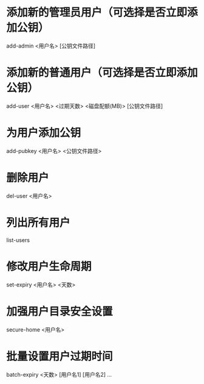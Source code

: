 # 添加新的管理员用户（可选择是否立即添加公钥）
add-admin <用户名> [公钥文件路径]

# 添加新的普通用户（可选择是否立即添加公钥）
add-user <用户名> <过期天数> <磁盘配额(MB)> [公钥文件路径]

# 为用户添加公钥
add-pubkey <用户名> <公钥文件路径>

# 删除用户
del-user <用户名>

# 列出所有用户
list-users

# 修改用户生命周期
set-expiry <用户名> <天数>

# 加强用户目录安全设置
secure-home <用户名>

# 批量设置用户过期时间
batch-expiry <天数> [用户名1] [用户名2] ...
